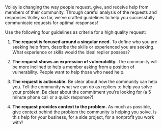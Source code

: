 Volley is changing the way people request, give, and receive help from members of their community. Through careful analysis of the requests and responses Volley so far, we've crafted guidelines to help you successfully communicate requests for optimal responses!

Use the following four guidelines as criteria for a high quality request: 

1. **The request is focused around a singular need.**
To define who you are seeking help from, describe the skills or experienced you are seeking.  What experience or skills would the ideal replier possess?  

2. **The request shows an expression of vulnerability.** 
The community will be more inclined to help a member asking from a position of vulnerability.  People want to help those who need help.  

3. **The request is actionable.**
Be clear about how the community can help you. Tell the community what we can do as repliers to help you solve your problem. Be clear about the commitment you’re looking for (a 5 minute phone call or a quick response?)

4. **The request provides context to the problem.**
As much as possible, give context behind the problem the community is helping you solve.  Is this help for your business, for a side project, for a nonprofit you work with? 
